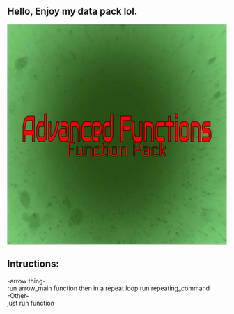 Hello, Enjoy my data pack lol.
--
![IMAGE](pack.png)

Intructions:
--
-arrow thing-  
run arrow_main function
then in a repeat loop run repeating_command     
-Other-    
just run function <function name>
